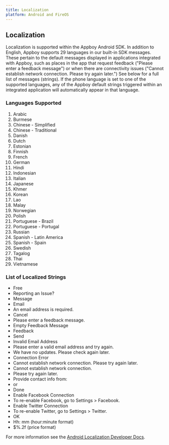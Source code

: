 ```yaml
---
title: Localization
platform: Android and FireOS
---
```

## Localization

Localization is supported within the Appboy Android SDK. In addition to English, Appboy supports 29 languages in our built-in SDK messages. These pertain to the default messages displayed in applications integrated with Appboy, such as places in the app that request feedback ("Please enter a feedback message") or when there are connectivity issues ("Cannot establish network connection. Please try again later.") See below for a full list of messages (strings). If the phone language is set to one of the supported languages, any of the Appboy default strings triggered within an integrated application will automatically appear in that language.

### Languages Supported

1. Arabic
2. Burmese
3. Chinese - Simplified
4. Chinese - Traditional
5. Danish
6. Dutch
7. Estonian
8. Finnish
9. French
10. German
11. Hindi
12. Indonesian
13. Italian
14. Japanese
15. Khmer
16. Korean
17. Lao
18. Malay
19. Norwegian
20. Polish
21. Portuguese - Brazil
22. Portuguese - Portugal
23. Russian
24. Spanish - Latin America
25. Spanish - Spain
26. Swedish
27. Tagalog
28. Thai
29. Vietnamese

### List of Localized Strings

- Free
- Reporting an Issue?
- Message
- Email
- An email address is required.
- Cancel
- Please enter a feedback message.
- Empty Feedback Message
- Feedback
- Send
- Invalid Email Address
- Please enter a valid email address and try again.
- We have no updates. Please check again later.
- Connection Error
- Cannot establish network connection. Please try again later.
- Cannot establish network connection.
- Please try again later.
- Provide contact info from:
- or
- Done
- Enable Facebook Connection
- To re-enable Facebook, go to Settings > Facebook.
- Enable Twitter Connection
- To re-enable Twitter, go to Settings > Twitter.
- OK
- Hh: mm (hour:minute format)
- $%.2f (price format)

For more information see the [Android Localization Developer Docs][3].

[3]: http://developer.android.com/guide/topics/resources/localization.html
